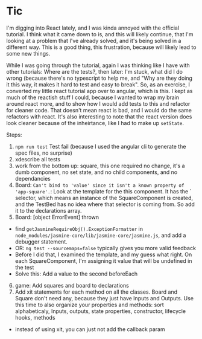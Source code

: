 # Tic
I'm digging into React lately, and I was kinda annoyed with the official tutorial. I think what it came down to is, and this will likely continue, that I'm looking at a problem that I've already solved, and it's being solved in a different way. This is a good thing, this frustration, because will likely lead to some new things.

While I was going through the tutorial, again I was thinking like I have with other tutorials: Where are the tests?, then later: I'm stuck, what did I do wrong (because there's no typescript to help me, and "Why are they doing it this way, it makes it hard to test and easy to break". So, as an exercise, I converted my little react tutorial app over to angular, which is this. I kept as much of the reactish stuff I could, because I wanted to wrap my brain around react more, and to show how I would add tests to this  and refactor for cleaner code. That doesn't mean react is bad, and I would do the same refactors with react. It's also interesting to note that the react version does look cleaner because of the inheirtance, like I had to make up `setState`.

Steps:
1. `npm run test` Test fail (because I used the angular cli to generate the spec files, no surprise)
2. xdescribe all tests
3. work from the bottom up: square, this one required no change, it's a dumb component, no set state, and no child components, and no dependancies
4. Board: `Can't bind to 'value' since it isn't a known property of 'app-square'.`: Look at the template for the this component. It has the `<app-square> selector, which means an instance of the SquareComponent is created, and the TestBed has no idea where that selector is coming from. So add it to the declarations array.
5. Board: [object ErrorEvent] thrown
  - find `getJasmineRequireObj().ExceptionFormatter` in `node_modules/jasmine-core/lib/jasmine-core/jasmine.js`, and add a debugger statement.
  - OR: `ng test --sourcemaps=false` typically gives you more valid feedback
  - Before I did that, I examined the template, and my guess what right. On each SquareComponent, I'm assigning it value that will be undefined in the test
  - Solve this: Add a value to the second beforeEach
6. game: Add squares and board to declarations
7. Add xit statements for each method on all the classes. Board and Square don't need any, because they just have Inputs and Outputs. Use this time to also organize your properties and methods: sort alphabeticaly, Inputs, outputs, state properties, constructor, lifecycle hooks, methods
  - instead of using xit, you can just not add the callback param

